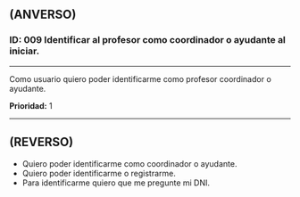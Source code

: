 ## (ANVERSO)
### ID: 009 Identificar al profesor como coordinador o ayudante al iniciar.
---

Como usuario quiero poder identificarme como profesor coordinador o ayudante.

**Prioridad:** 1

---
## (REVERSO)
* Quiero poder identificarme como coordinador o ayudante.
* Quiero poder identificarme o registrarme.
* Para identificarme quiero que me pregunte mi DNI.
